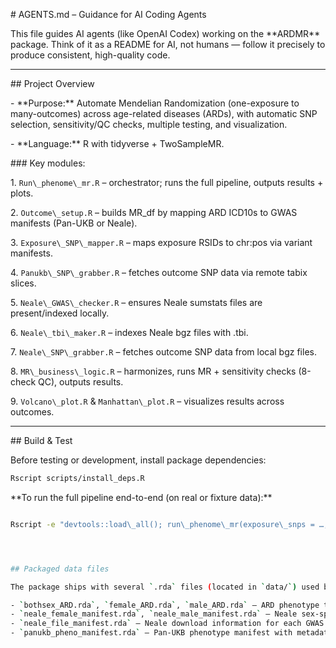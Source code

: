 \# AGENTS.md – Guidance for AI Coding Agents



This file guides AI agents (like OpenAI Codex) working on the \*\*ARDMR\*\* package. Think of it as a README for AI, not humans — follow it precisely to produce consistent, high-quality code.



---



\## Project Overview

\- \*\*Purpose:\*\* Automate Mendelian Randomization (one-exposure to many-outcomes) across age-related diseases (ARDs), with automatic SNP selection, sensitivity/QC checks, multiple testing, and visualization.

\- \*\*Language:\*\* R with tidyverse + TwoSampleMR.



\### Key modules:

1\. `Run\_phenome\_mr.R` – orchestrator; runs the full pipeline, outputs results + plots.

2\. `Outcome\_setup.R` – builds MR\_df by mapping ARD ICD10s to GWAS manifests (Pan-UKB or Neale).

3\. `Exposure\_SNP\_mapper.R` – maps exposure RSIDs to chr:pos via variant manifests.

4\. `Panukb\_SNP\_grabber.R` – fetches outcome SNP data via remote tabix slices.

5\. `Neale\_GWAS\_checker.R` – ensures Neale sumstats files are present/indexed locally.

6\. `Neale\_tbi\_maker.R` – indexes Neale bgz files with .tbi.

7\. `Neale\_SNP\_grabber.R` – fetches outcome SNP data from local bgz files.

8\. `MR\_business\_logic.R` – harmonizes, runs MR + sensitivity checks (8-check QC), outputs results.

9\. `Volcano\_plot.R` \& `Manhattan\_plot.R` – visualizes results across outcomes.



---



\## Build \& Test

Before testing or development, install package dependencies:

```bash
Rscript scripts/install_deps.R
```



\*\*To run the full pipeline end-to-end (on real or fixture data):\*\*

```bash

Rscript -e "devtools::load\_all(); run\_phenome\_mr(exposure\_snps = …, sex = 'both', ancestry = 'EUR', plot\_output\_dir = 'output/')"




## Packaged data files

The package ships with several `.rda` files (located in `data/`) used by `Outcome_setup()`:

- `bothsex_ARD.rda`, `female_ARD.rda`, `male_ARD.rda` – ARD phenotype tables for both sexes, females, and males.
- `neale_female_manifest.rda`, `neale_male_manifest.rda` – Neale sex-specific phenotype manifests containing case and control counts.
- `neale_file_manifest.rda` – Neale download information for each GWAS.
- `panukb_pheno_manifest.rda` – Pan-UKB phenotype manifest with metadata and download links.
